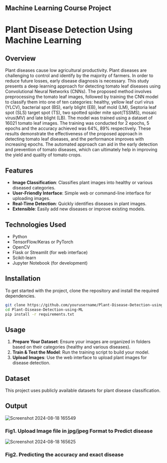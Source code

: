 ## Machine Learning Course Project
# Plant Disease Detection Using Machine Learning

## Overview

Plant diseases cause low agricultural productivity. Plant diseases  are challenging to control and identify by the majority of farmers. In  order  to reduce future losses, early disease diagnosis is necessary. This study presents a deep learning approach for detecting tomato leaf  diseases  using Convolutional Neural Networks (CNNs). The proposed method involves preprocessing the tomato leaf images, followed by training the CNN model to classify them into one of ten categories: healthy, yellow leaf curl virus (YLCV), bacterial spot (BS), early blight (EB), leaf mold (LM), Septoria leaf spot (SLS) target spot (TS), two spotted spider mite spot(TSSMS), mosaic virus(MV) and late blight (LB). The model was trained using a dataset of 16021 tomato leaf images. The training was conducted for 2 epochs, 5 epochs and the accuracy achieved was 64%, 89% respectively.  These results demonstrate the effectiveness of the proposed approach in detecting tomato leaf diseases, and the performance improves with increasing epochs. The automated approach can aid in the early detection and prevention  of tomato diseases, which can ultimately help in improving the yield and quality of tomato crops.



## Features

- **Image Classification**: Classifies plant images into healthy or various diseased categories.
- **User-Friendly Interface**: Simple web or command-line interface for uploading images.
- **Real-Time Detection**: Quickly identifies diseases in plant images.
- **Extensible**: Easily add new diseases or improve existing models.

## Technologies Used

- Python
- TensorFlow/Keras or PyTorch
- OpenCV
- Flask or Streamlit (for web interface)
- Scikit-learn
- Jupyter Notebook (for development)

## Installation

To get started with the project, clone the repository and install the required dependencies.

```bash
git clone https://github.com/yourusername/Plant-Disease-Detection-using-ML.git
cd Plant-Disease-Detection-using-ML
pip install -r requirements.txt
```

## Usage

1. **Prepare Your Dataset**: Ensure your images are organized in folders based on their categories (healthy and various diseases).
2. **Train & Test the Model**: Run the training script to build your model.
3. **Upload Images**: Use the web interface to upload plant images for disease detection.

## Dataset

This project uses publicly available datasets for plant disease classification.

## Output
![Screenshot 2024-08-18 165549](https://github.com/user-attachments/assets/3887396f-43b4-4764-8c34-e2c7556959e2)
### Fig1. Upload Image file in jpg/jpeg Format to Predict disease

![Screenshot 2024-08-18 165625](https://github.com/user-attachments/assets/3620949f-22e3-4014-bdb5-b16d16291e16)
### Fig2. Predicting the accuracy and exact disease
